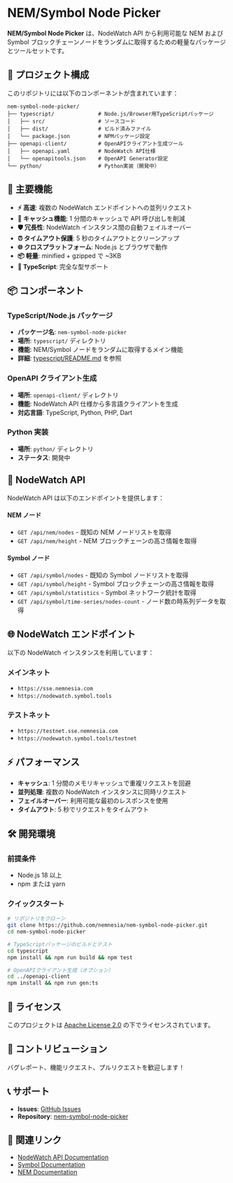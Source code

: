 # NEM/Symbol Node Picker

**NEM/Symbol Node Picker** は、NodeWatch API から利用可能な NEM および Symbol ブロックチェーンノードをランダムに取得するための軽量なパッケージとツールセットです。

## 📁 プロジェクト構成

このリポジトリには以下のコンポーネントが含まれています：

```
nem-symbol-node-picker/
├── typescript/              # Node.js/Browser用TypeScriptパッケージ
│   ├── src/                 # ソースコード
│   ├── dist/                # ビルド済みファイル
│   └── package.json         # NPMパッケージ設定
├── openapi-client/          # OpenAPIクライアント生成ツール
│   ├── openapi.yaml         # NodeWatch API仕様
│   └── openapitools.json    # OpenAPI Generator設定
└── python/                  # Python実装（開発中）
```

## 🚀 主要機能

- **⚡ 高速**: 複数の NodeWatch エンドポイントへの並列リクエスト
- **💾 キャッシュ機能**: 1 分間のキャッシュで API 呼び出しを削減
- **🛡️ 冗長性**: NodeWatch インスタンス間の自動フェイルオーバー
- **⏰ タイムアウト保護**: 5 秒のタイムアウトとクリーンアップ
- **🌐 クロスプラットフォーム**: Node.js とブラウザで動作
- **📦 軽量**: minified + gzipped で ~3KB
- **🔧 TypeScript**: 完全な型サポート

## 📦 コンポーネント

### TypeScript/Node.js パッケージ

- **パッケージ名**: `nem-symbol-node-picker`
- **場所**: `typescript/` ディレクトリ
- **機能**: NEM/Symbol ノードをランダムに取得するメイン機能
- **詳細**: [typescript/README.md](typescript/README.md) を参照

### OpenAPI クライアント生成

- **場所**: `openapi-client/` ディレクトリ
- **機能**: NodeWatch API 仕様から多言語クライアントを生成
- **対応言語**: TypeScript, Python, PHP, Dart

### Python 実装

- **場所**: `python/` ディレクトリ
- **ステータス**: 開発中

## 🔧 NodeWatch API

NodeWatch API は以下のエンドポイントを提供します：

#### NEM ノード

- `GET /api/nem/nodes` - 既知の NEM ノードリストを取得
- `GET /api/nem/height` - NEM ブロックチェーンの高さ情報を取得

#### Symbol ノード

- `GET /api/symbol/nodes` - 既知の Symbol ノードリストを取得
- `GET /api/symbol/height` - Symbol ブロックチェーンの高さ情報を取得
- `GET /api/symbol/statistics` - Symbol ネットワーク統計を取得
- `GET /api/symbol/time-series/nodes-count` - ノード数の時系列データを取得

## 🌐 NodeWatch エンドポイント

以下の NodeWatch インスタンスを利用しています：

### メインネット

- `https://sse.nemnesia.com`
- `https://nodewatch.symbol.tools`

### テストネット

- `https://testnet.sse.nemnesia.com`
- `https://nodewatch.symbol.tools/testnet`

## ⚡ パフォーマンス

- **キャッシュ**: 1 分間のメモリキャッシュで重複リクエストを回避
- **並列処理**: 複数の NodeWatch インスタンスに同時リクエスト
- **フェイルオーバー**: 利用可能な最初のレスポンスを使用
- **タイムアウト**: 5 秒でリクエストをタイムアウト

## 🛠️ 開発環境

### 前提条件

- Node.js 18 以上
- npm または yarn

### クイックスタート

```bash
# リポジトリをクローン
git clone https://github.com/nemnesia/nem-symbol-node-picker.git
cd nem-symbol-node-picker

# TypeScriptパッケージのビルドとテスト
cd typescript
npm install && npm run build && npm test

# OpenAPIクライアント生成（オプション）
cd ../openapi-client
npm install && npm run gen:ts
```

## 📄 ライセンス

このプロジェクトは [Apache License 2.0](LICENSE) の下でライセンスされています。

## 🤝 コントリビューション

バグレポート、機能リクエスト、プルリクエストを歓迎します！

## 📞 サポート

- **Issues**: [GitHub Issues](https://github.com/nemnesia/nem-symbol-node-picker/issues)
- **Repository**: [nem-symbol-node-picker](https://github.com/nemnesia/nem-symbol-node-picker)

## 🔗 関連リンク

- [NodeWatch API Documentation](https://nodewatch.symbol.tools/api/openapi)
- [Symbol Documentation](https://docs.symbol.dev)
- [NEM Documentation](https://docs.nem.io)
